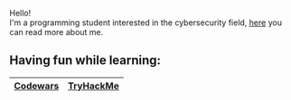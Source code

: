 <!-- [![aconta's 42 stats](https://badge42.vercel.app/api/v2/clbqdjc5500060fksggjr3ti8/stats?cursusId=21&coalitionId=undefined)](https://github.com/JaeSeoKim/badge42) <br><br> -->
Hello!<br>
I'm a programming student interested in the cybersecurity field, [here](http://coale.github.io/) you can read more about me.

## Having fun while learning:

|[Codewars](https://www.codewars.com/users/CoAle)|[TryHackMe](https://tryhackme.com/p/atypicalNebu)|
|--------|----------|



<!--
**coale/coale** is a ✨ _special_ ✨ repository because its `README.md` (this file) appears on your GitHub profile.
![My Skills](https://skillicons.dev/icons?i=c,py)
Here are some ideas to get you started:

- 🔭 I’m currently working on ...
- 🌱 I’m currently learning ...
- 👯 I’m looking to collaborate on ...
- 🤔 I’m looking for help with ...
- 💬 Ask me about ...
- 📫 How to reach me: ...
- 😄 Pronouns: ...
- ⚡ Fun fact: ...
-->
